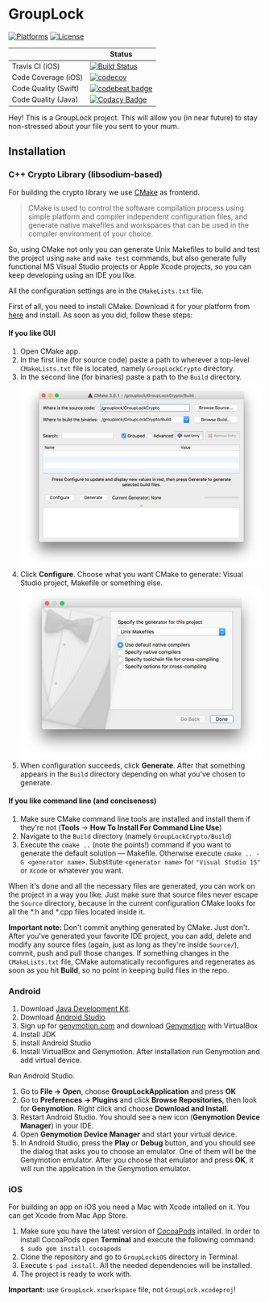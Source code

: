 GroupLock
===

[![Platforms](https://img.shields.io/badge/platforms-iOS%20|%20Android-blue.svg)]()
[![License](https://img.shields.io/badge/license-Apache%202.0-lightgrey.svg)](LICENSE)

|| Status |
| --- |---|
| Travis CI (iOS) | [![Build Status](https://travis-ci.org/lanit-tercom-school/grouplock.svg?branch=master)](https://travis-ci.org/lanit-tercom-school/grouplock) |
| Code Coverage (iOS) | [![codecov](https://codecov.io/gh/lanit-tercom-school/grouplock/branch/master/graph/badge.svg)](https://codecov.io/gh/lanit-tercom-school/grouplock) |
| Code Quality (Swift) | [![codebeat badge](https://codebeat.co/badges/ca8bbb83-555b-443a-ad6e-eee0e1b8c24e)](https://codebeat.co/projects/github-com-lanit-tercom-school-grouplock) |
| Code Quality (Java) | [![Codacy Badge](https://api.codacy.com/project/badge/Grade/a11a8331fa464c7abddfccbe911631f1)](https://www.codacy.com/app/lanit-tercom-school/grouplock?utm_source=github.com&amp;utm_medium=referral&amp;utm_content=lanit-tercom-school/grouplock&amp;utm_campaign=Badge_Grade) |


Hey! This is a GroupLock project. This will allow you (in near future) to stay non-stressed about your file you sent to your mum.

Installation
------------

### C++ Crypto Library (libsodium-based)
For building the crypto library we use [CMake](http://cmake.org) as frontend.
> CMake is used to control the software compilation process using simple platform and compiler independent configuration files, and generate native makefiles and workspaces that can be used in the compiler environment of your choice.

So, using CMake not only you can generate Unix Makefiles to build and test the project using `make` and `make test` commands, but also generate fully functional MS Visual Studio projects or Apple Xcode projects, so you can keep developing using an IDE you like.

All the configuration settings are in the `CMakeLists.txt` file.

First of all, you need to install CMake. Download it for your platform from [here](http://cmake.org/download/) and install. As soon as you did, follow these steps:
#### If you like GUI
1. Open CMake app.
1. In the first line (for source code) paste a path to wherever a top-level `CMakeLists.txt` file is located, namely `GroupLockCrypto` directory.
1. In the second line (for binaries) paste a path to the `Build` directory.
![CMake GUI](Images/CMake/cmake_gui.png)
1. Click **Configure**. Choose what you want CMake to generate: Visual Studio project, Makefile or something else.
![CMake Configuration](Images/CMake/cmake_configure.png)
1. When configuration succeeds, click **Generate**. After that something appears in the `Build` directory depending on what you've chosen to generate.

#### If you like command line (and conciseness)
1. Make sure CMake command line tools are installed and install them if they're not (**Tools** → **How To Install For Command Line Use**)
1. Navigate to the `Build` directory (namely `GroupLockCrypto/Build`)
1. Execute the `cmake ..` (note the points!) command if you want to generate the default solution — Makefile. Otherwise execute `cmake .. -G <generator name>`. Substitute `<generator name>` for `"Visual Studio 15"` or `Xcode` or whatever you want.

When it's done and all the necessary files are generated, you can work on the project in a way you like. Just make sure that source files never escape the `Source` directory, because in the current configuration CMake looks for all the \*.h and \*.cpp files located inside it.

**Important note:** Don't commit anything generated by CMake. Just don't. After you've generated your favorite IDE project, you can add, delete and modify any source files (again, just as long as they're inside `Source/`), commit, push and pull those changes. If something changes in the `CMakeLists.txt` file, CMake automatically reconfigures and regenerates as soon as you hit **Build**, so no point in keeping build files in the repo.

### Android
1. Download [Java Development Kit](http://www.oracle.com/technetwork/java/javase/downloads/jdk8-downloads-2133151.html).
1. Download [Android Studio](https://developer.android.com/sdk/index.html)
1. Sign up for [genymotion.com](https://www.genymotion.com/account/create/) and download [Genymotion](https://www.genymotion.com/pricing-and-licensing/) with VirtualBox
1. Install JDK
1. Install Android Studio
1. Install VirtualBox and Genymotion. After installation run Genymotion and add virtual device.

Run Android Studio.

1. Go to **File → Open**, choose **GroupLockApplication** and press **OK**
1. Go to **Preferences → Plugins** and click **Browse Repositories**, then look for **Genymotion**. Right click and choose **Download and Install**.
1. Restart Android Studio. You should see a new icon (**Genymotion Device Manager**) in your IDE.
1. Open **Genymotion Device Manager** and start your virtual device.
1. In Android Studio, press the **Play** or **Debug** button, and you should see the dialog that asks you to choose an emulator. One of them will be the Genymotion emulator. After you choose that emulator and press **OK**, it will run the application in the Genymotion emulator.

### iOS

For building an app on iOS you need a Mac with Xcode intalled on it. You can get Xcode from Mac App Store.

1. Make sure you have the latest version of [CocoaPods](https://cocoapods.org) intalled. In order to install CocoaPods open **Terminal** and execute the following command: ` $ sudo gem install cocoapods`
1. Clone the repository and go to `GroupLockiOS` directory in Terminal.
1. Execute `$ pod install`. All the needed dependencies will be installed.
1. The project is ready to work with.

**Important:** use `GroupLock.xcworkspace` file, not `GroupLock.xcodeproj`!
